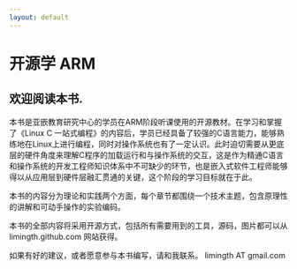```yaml
---
layout: default
---
```


# 开源学 ARM #

## 欢迎阅读本书. ##

本书是亚嵌教育研究中心的学员在ARM阶段听课使用的开源教材。在学习和掌握了《Linux C 一站式编程》的内容后，学员已经具备了较强的C语言能力，能够熟练地在Linux上进行编程，同时对操作系统也有了一定认识。此时迫切需要从更底层的硬件角度来理解C程序的加载运行和与操作系统的交互，这是作为精通C语言和操作系统的开发工程师知识体系中不可缺少的环节，也是嵌入式软件工程师能够得以从应用层到硬件层融汇贯通的关键，这个阶段的学习目标就在于此。

本书的内容分为理论和实践两个方面，每个章节都围绕一个技术主题，包含原理性的讲解和可动手操作的实验编码。

本书的全部内容将采用开源方式，包括所有需要用到的工具，源码，图片都可以从 limingth.github.com 网站获得。

如果有好的建议，或者愿意参与本书编写，请和我联系。 limingth AT gmail.com 